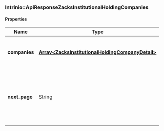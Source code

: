 

[//]: # (CLASS:Intrinio::ApiResponseZacksInstitutionalHoldingCompanies)

[//]: # (KIND:object)

### Intrinio::ApiResponseZacksInstitutionalHoldingCompanies

#### Properties

[//]: # (START_DEFINITION)

Name | Type | Description
------------ | ------------- | -------------
**companies** | [**Array&lt;ZacksInstitutionalHoldingCompanyDetail&gt;**](ZacksInstitutionalHoldingCompanyDetail.md) | Zacks institutional holding company data &nbsp;
**next_page** | String | The token required to request the next page of the data. If null, no further results are available. &nbsp;

[//]: # (END_DEFINITION)


[//]: # (CONTAINED_CLASS:Intrinio::ZacksInstitutionalHoldingCompanyDetail)



